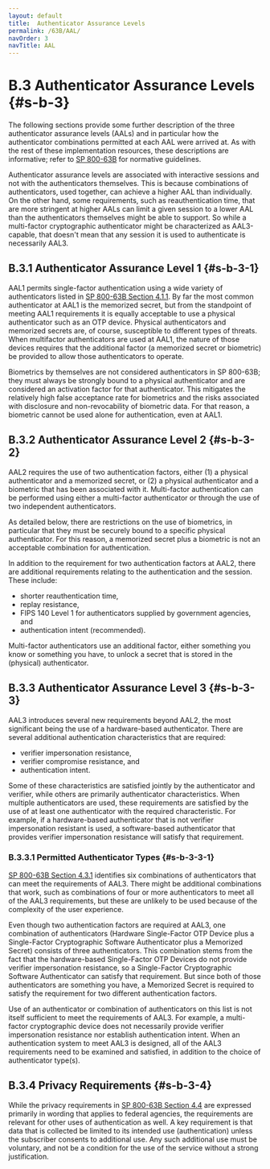 ```yaml
---
layout: default
title:  Authenticator Assurance Levels
permalink: /63B/AAL/
navOrder: 3  
navTitle: AAL  
---
```


# B.3 Authenticator Assurance Levels {#s-b-3}

The following sections provide some further description of the three authenticator assurance levels (AALs) and in particular how the authenticator combinations permitted at each AAL were arrived at. As with the rest of these implementation resources, these descriptions are informative; refer to [SP 800-63B](https://pages.nist.gov/800-63-3/sp800-63b.html#sec4) for normative guidelines.

Authenticator assurance levels are associated with interactive sessions and not with the authenticators themselves. This is because combinations of authenticators, used together, can achieve a higher AAL than individually. On the other hand, some requirements, such as reauthentication time, that are more stringent at higher AALs can limit a given session to a lower AAL than the authenticators themselves might be able to support. So while a multi-factor cryptographic authenticator might be characterized as AAL3-capable, that doesn't mean that any session it is used to authenticate is necessarily AAL3.

## B.3.1 Authenticator Assurance Level 1 {#s-b-3-1}

AAL1 permits single-factor authentication using a wide variety of authenticators listed in [SP 800-63B Section 4.1.1](https://pages.nist.gov/800-63-3/sp800-63b.html#411-permitted-authenticator-types). By far the most common authenticator at AAL1 is the memorized secret, but from the standpoint of meeting AAL1 requirements it is equally acceptable to use a physical authenticator such as an OTP device. Physical authenticators and memorized secrets are, of course, susceptible to different types of threats. When multifactor authenticators are used at AAL1, the nature of those devices requires that the additional factor (a memorized secret or biometric) be provided to allow those authenticators to operate.

Biometrics by themselves are not considered authenticators in SP 800-63B; they must always be strongly bound to a physical authenticator and are considered an activation factor for that authenticator. This mitigates the relatively high false acceptance rate for biometrics and the risks associated with disclosure and non-revocability of biometric data. For that reason, a biometric cannot be used alone for authentication, even at AAL1.

## B.3.2 Authenticator Assurance Level 2 {#s-b-3-2}

AAL2 requires the use of two authentication factors, either (1) a physical authenticator and a memorized secret, or (2) a physical authenticator and a biometric that has been associated with it. Multi-factor authentication can be performed using either a multi-factor authenticator or through the use of two independent authenticators.

As detailed below, there are restrictions on the use of biometrics, in particular that they must be securely bound to a specific physical authenticator. For this reason, a memorized secret plus a biometric is not an acceptable combination for authentication.

In addition to the requirement for two authentication factors at AAL2, there are additional requirements relating to the authentication and the session. These include:

* shorter reauthentication time,
* replay resistance,
* FIPS 140 Level 1 for authenticators supplied by government agencies, and
* authentication intent (recommended).

Multi-factor authenticators use an additional factor, either something you know or something you have, to unlock a secret that is stored in the (physical) authenticator.

## B.3.3 Authenticator Assurance Level 3 {#s-b-3-3}

AAL3 introduces several new requirements beyond AAL2, the most significant being the use of a hardware-based authenticator. There are several additional authentication characteristics that are required:

* verifier impersonation resistance,
* verifier compromise resistance, and
* authentication intent.

Some of these characteristics are satisfied jointly by the authenticator and verifier, while others are primarily authenticator characteristics. When multiple authenticators are used, these requirements are satisfied by the use of at least one authenticator with the required characteristic. For example, if a hardware-based authenticator that is not verifier impersonation resistant is used, a software-based authenticator that provides verifier impersonation resistance will satisfy that requirement.

### B.3.3.1 Permitted Authenticator Types {#s-b-3-3-1}

[SP 800-63B Section 4.3.1](https://pages.nist.gov/800-63-3/sp800-63b.html#aal3types) identifies six combinations of authenticators that can meet the requirements of AAL3. There might be additional combinations that work, such as combinations of four or more authenticators to meet all of the AAL3 requirements, but these are unlikely to be used because of the complexity of the user experience.

Even though two authentication factors are required at AAL3, one combination of authenticators (Hardware Single-Factor OTP Device plus a Single-Factor Cryptographic Software Authenticator plus a Memorized Secret) consists of three authenticators. This combination stems from the fact that the hardware-based Single-Factor OTP Devices do not provide verifier impersonation resistance, so a Single-Factor Cryptographic Software Authenticator can satisfy that requirement. But since both of those authenticators are something you have, a Memorized Secret is required to satisfy the requirement for two different authentication factors.

Use of an authenticator or combination of authenticators on this list is not itself sufficient to meet the requirements of AAL3. For example, a multi-factor cryptographic device does not necessarily provide verifier impersonation resistance nor establish authentication intent. When an authentication system to meet AAL3 is designed, all of the AAL3 requirements need to be examined and satisfied, in addition to the choice of authenticator type(s).

## B.3.4 Privacy Requirements {#s-b-3-4}

While the privacy requirements in [SP 800-63B Section 4.4](https://pages.nist.gov/800-63-3/sp800-63b.html#aal_privacy) are expressed primarily in wording that applies to federal agencies, the requirements are relevant for other uses of authentication as well. A key requirement is that data that is collected be limited to its intended use (authentication) unless the subscriber consents to additional use. Any such additional use must be voluntary, and not be a condition for the use of the service without a strong justification.
